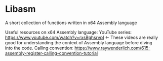 # Libasm
A short collection of functions written in x64 Assembly language

Useful resources on x64 Assembly language:
YouTube series: https://www.youtube.com/watch?v=rxsBghsrvpI <- These videos are really good for understanding the context of Assembly language before diving into the code.
Calling convention: https://www.raywenderlich.com/615-assembly-register-calling-convention-tutorial
